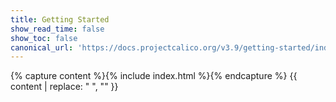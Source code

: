 ```yaml
---
title: Getting Started
show_read_time: false
show_toc: false
canonical_url: 'https://docs.projectcalico.org/v3.9/getting-started/index'
---
```

{% capture content %}{% include index.html %}{% endcapture %}
{{ content | replace: "    ", "" }}